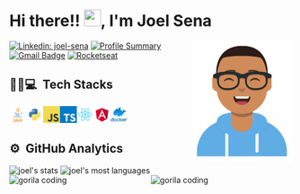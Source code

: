 <h1 align="left">Hi there!! <img src="https://raw.githubusercontent.com/kaueMarques/kaueMarques/master/hi.gif" width="30px" height="30px">, I'm Joel Sena</h1>

<img align='right' src="/avatar.png" width="180px">

[![Linkedin: joel-sena](https://img.shields.io/badge/-Linkedin-blue?logo=Linkedin&logoColor=white&link=https://www.linkedin.com/in/joel-sena/)](https://www.linkedin.com/in/joel-sena/)
[![Profile Summary](https://img.shields.io/badge/-Profile%20Summary-222222?logo=ghost&logoColor=white&link=https://profile-summary-for-github.com/user/joelsena)](https://profile-summary-for-github.com/user/joelsena)
[![Gmail Badge](https://img.shields.io/badge/-joel.sena229@gmail.com-c14438?logo=Gmail&logoColor=white&link=mailto:joel.sena229@gmail.com)](mailto:joel.sena229@gmail.com)
[![Rocketseat](https://img.shields.io/badge/%F0%9F%9A%80-Rocketseat-blueviolet)](https://app.rocketseat.com.br/me/joel-sena-04942)


## 🐱‍👤💻 &nbsp;Tech Stacks
<img align="left" alt="Java" width="30px" src="https://raw.githubusercontent.com/github/explore/80688e429a7d4ef2fca1e82350fe8e3517d3494d/topics/java/java.png" />
<img align="left" alt="Python" width="30px" src="https://raw.githubusercontent.com/github/explore/80688e429a7d4ef2fca1e82350fe8e3517d3494d/topics/python/python.png" />
<img align="left" alt="JavaScript" width="30px" src="https://raw.githubusercontent.com/github/explore/80688e429a7d4ef2fca1e82350fe8e3517d3494d/topics/javascript/javascript.png" />
<img align="left" alt="TypeScript" width="30px" src="https://raw.githubusercontent.com/github/explore/80688e429a7d4ef2fca1e82350fe8e3517d3494d/topics/typescript/typescript.png" />
<img align="left" alt="React" width="30px" src="https://raw.githubusercontent.com/github/explore/80688e429a7d4ef2fca1e82350fe8e3517d3494d/topics/react/react.png" />
<img align="left" alt="Angular" width="30px" src="https://raw.githubusercontent.com/github/explore/80688e429a7d4ef2fca1e82350fe8e3517d3494d/topics/angular/angular.png" />
<img align="left" alt="Docker" width="30px" src="https://raw.githubusercontent.com/github/explore/80688e429a7d4ef2fca1e82350fe8e3517d3494d/topics/docker/docker.png" />

<br><br>

## ⚙️ &nbsp;GitHub Analytics

<div float="left" width="100%">
<img width="400em" src="https://github-readme-stats.vercel.app/api?username=joelsena&show_icons=true&theme=dracula" alt="joel's stats"/>
<img width="400em" src="https://github-readme-stats.vercel.app/api/top-langs/?username=joelsena&layout=compact&theme=dracula" alt="joel's most languages"/>
</div>

<div style="display:flex">
<img alt="gorila coding" src="https://media.giphy.com/media/QNFhOolVeCzPQ2Mx85/giphy.gif" width="400px" >
<img alt="gorila coding" src="https://media1.giphy.com/media/Dh5q0sShxgp13DwrvG/giphy.gif?cid=ecf05e47c5myee4ysu72ssyh6oozkteg455w9ocmhtl5f14x&rid=giphy.gif&ct=g" width="400px" >
</div>
